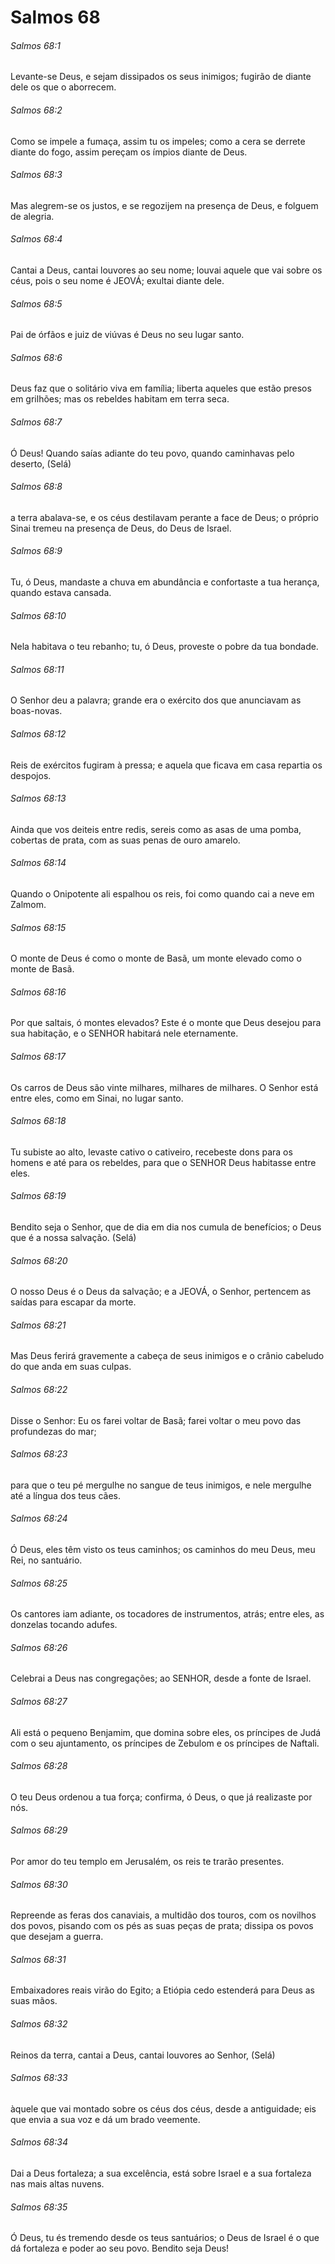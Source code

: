 # Salmos 68

###### Salmos 68:1

Levante-se Deus, e sejam dissipados os seus inimigos; fugirão de diante dele os que o aborrecem.

###### Salmos 68:2

Como se impele a fumaça, assim tu os impeles; como a cera se derrete diante do fogo, assim pereçam os ímpios diante de Deus.

###### Salmos 68:3

Mas alegrem-se os justos, e se regozijem na presença de Deus, e folguem de alegria.

###### Salmos 68:4

Cantai a Deus, cantai louvores ao seu nome; louvai aquele que vai sobre os céus, pois o seu nome é JEOVÁ; exultai diante dele.

###### Salmos 68:5

Pai de órfãos e juiz de viúvas é Deus no seu lugar santo.

###### Salmos 68:6

Deus faz que o solitário viva em família; liberta aqueles que estão presos em grilhões; mas os rebeldes habitam em terra seca.

###### Salmos 68:7

Ó Deus! Quando saías adiante do teu povo, quando caminhavas pelo deserto, (Selá)

###### Salmos 68:8

a terra abalava-se, e os céus destilavam perante a face de Deus; o próprio Sinai tremeu na presença de Deus, do Deus de Israel.

###### Salmos 68:9

Tu, ó Deus, mandaste a chuva em abundância e confortaste a tua herança, quando estava cansada.

###### Salmos 68:10

Nela habitava o teu rebanho; tu, ó Deus, proveste o pobre da tua bondade.

###### Salmos 68:11

O Senhor deu a palavra; grande era o exército dos que anunciavam as boas-novas.

###### Salmos 68:12

Reis de exércitos fugiram à pressa; e aquela que ficava em casa repartia os despojos.

###### Salmos 68:13

Ainda que vos deiteis entre redis, sereis como as asas de uma pomba, cobertas de prata, com as suas penas de ouro amarelo.

###### Salmos 68:14

Quando o Onipotente ali espalhou os reis, foi como quando cai a neve em Zalmom.

###### Salmos 68:15

O monte de Deus é como o monte de Basã, um monte elevado como o monte de Basã.

###### Salmos 68:16

Por que saltais, ó montes elevados? Este é o monte que Deus desejou para sua habitação, e o SENHOR habitará nele eternamente.

###### Salmos 68:17

Os carros de Deus são vinte milhares, milhares de milhares. O Senhor está entre eles, como em Sinai, no lugar santo.

###### Salmos 68:18

Tu subiste ao alto, levaste cativo o cativeiro, recebeste dons para os homens e até para os rebeldes, para que o SENHOR Deus habitasse entre eles.

###### Salmos 68:19

Bendito seja o Senhor, que de dia em dia nos cumula de benefícios; o Deus que é a nossa salvação. (Selá)

###### Salmos 68:20

O nosso Deus é o Deus da salvação; e a JEOVÁ, o Senhor, pertencem as saídas para escapar da morte.

###### Salmos 68:21

Mas Deus ferirá gravemente a cabeça de seus inimigos e o crânio cabeludo do que anda em suas culpas.

###### Salmos 68:22

Disse o Senhor: Eu os farei voltar de Basã; farei voltar o meu povo das profundezas do mar;

###### Salmos 68:23

para que o teu pé mergulhe no sangue de teus inimigos, e nele mergulhe até a língua dos teus cães.

###### Salmos 68:24

Ó Deus, eles têm visto os teus caminhos; os caminhos do meu Deus, meu Rei, no santuário.

###### Salmos 68:25

Os cantores iam adiante, os tocadores de instrumentos, atrás; entre eles, as donzelas tocando adufes.

###### Salmos 68:26

Celebrai a Deus nas congregações; ao SENHOR, desde a fonte de Israel.

###### Salmos 68:27

Ali está o pequeno Benjamim, que domina sobre eles, os príncipes de Judá com o seu ajuntamento, os príncipes de Zebulom e os príncipes de Naftali.

###### Salmos 68:28

O teu Deus ordenou a tua força; confirma, ó Deus, o que já realizaste por nós.

###### Salmos 68:29

Por amor do teu templo em Jerusalém, os reis te trarão presentes.

###### Salmos 68:30

Repreende as feras dos canaviais, a multidão dos touros, com os novilhos dos povos, pisando com os pés as suas peças de prata; dissipa os povos que desejam a guerra.

###### Salmos 68:31

Embaixadores reais virão do Egito; a Etiópia cedo estenderá para Deus as suas mãos.

###### Salmos 68:32

Reinos da terra, cantai a Deus, cantai louvores ao Senhor, (Selá)

###### Salmos 68:33

àquele que vai montado sobre os céus dos céus, desde a antiguidade; eis que envia a sua voz e dá um brado veemente.

###### Salmos 68:34

Dai a Deus fortaleza; a sua excelência, está sobre Israel e a sua fortaleza nas mais altas nuvens.

###### Salmos 68:35

Ó Deus, tu és tremendo desde os teus santuários; o Deus de Israel é o que dá fortaleza e poder ao seu povo. Bendito seja Deus!

